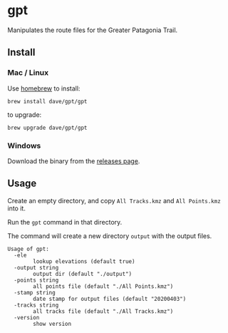 # gpt

Manipulates the route files for the Greater Patagonia Trail.

## Install

### Mac / Linux

Use [homebrew](https://brew.sh/) to install:

```
brew install dave/gpt/gpt
```

to upgrade: 

```
brew upgrade dave/gpt/gpt
```

### Windows

Download the binary from the [releases page](https://github.com/dave/gpt/releases).


## Usage

Create an empty directory, and copy `All Tracks.kmz` and `All Points.kmz` into it. 

Run the `gpt` command in that directory. 

The command will create a new directory `output` with the output files.
 

```
Usage of gpt:
  -ele
    	lookup elevations (default true)
  -output string
    	output dir (default "./output")
  -points string
    	all points file (default "./All Points.kmz")
  -stamp string
    	date stamp for output files (default "20200403")
  -tracks string
    	all tracks file (default "./All Tracks.kmz")
  -version
    	show version
```
